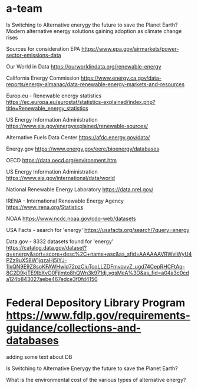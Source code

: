 # a-team

Is Switching to Alternative enerygy the future to save the Planet Earth?
Modern alternative energy solutions gaining adoption as climate change rises

Sources for consideration
EPA
https://www.epa.gov/airmarkets/power-sector-emissions-data

Our World in Data
https://ourworldindata.org/renewable-energy

California Energy Commission
https://www.energy.ca.gov/data-reports/energy-almanac/data-renewable-energy-markets-and-resources

Europ.eu - Renewable energy statistics
https://ec.europa.eu/eurostat/statistics-explained/index.php?title=Renewable_energy_statistics

US Energy Information Administration
https://www.eia.gov/energyexplained/renewable-sources/

Alternative Fuels Data Center
https://afdc.energy.gov/data/

Energy.gov
https://www.energy.gov/eere/bioenergy/databases

OECD
https://data.oecd.org/environment.htm

US Energy Information Administration
https://www.eia.gov/international/data/world

National Renewable Energy Laboratory
https://data.nrel.gov/

IRENA - International Renewable Energy Agency
https://www.irena.org/Statistics

NOAA
https://www.ncdc.noaa.gov/cdo-web/datasets

USA Facts - search for 'energy'
https://usafacts.org/search/?query=energy

Data.gov - 8332 datasets found for 'energy'
https://catalog.data.gov/dataset?q=energy&sort=score+desc%2C+name+asc&as_sfid=AAAAAAVRWviWyU4PZz9uX58W1jqzaHj5iYJ-1lxQN9E9Z8soKFAWHwld72pzCiuTcoLLZDFmvovvZ_ugd74CepRHCFtAq-8C2D9kjTE9IbXvO0FjImto8hQWn3k971dj_yqsMeA%3D&as_fid=a04a3c0cda124b843027aebe467edce3f0fd4150

Federal Depository Library Program
https://www.fdlp.gov/requirements-guidance/collections-and-databases
=======


adding some text about DB 



Is Switching to Alternative Enerygy the future to save the Planet Earth?

What is the environmental cost of the various types of alternative energy?


